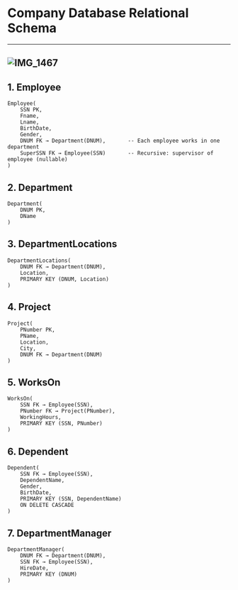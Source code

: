 
# Company Database Relational Schema
---
![IMG_1467](https://github.com/user-attachments/assets/2a3c0dad-7ec1-4669-88f0-91ce989cda41)
---
## 1. Employee
```
Employee(
    SSN PK,
    Fname,
    Lname,
    BirthDate,
    Gender,
    DNUM FK → Department(DNUM),       -- Each employee works in one department
    SuperSSN FK → Employee(SSN)       -- Recursive: supervisor of employee (nullable)
)
```

## 2. Department
```
Department(
    DNUM PK,
    DName
)
```

## 3. DepartmentLocations
```
DepartmentLocations(
    DNUM FK → Department(DNUM),
    Location,
    PRIMARY KEY (DNUM, Location)
)
```

## 4. Project
```
Project(
    PNumber PK,
    PName,
    Location,
    City,
    DNUM FK → Department(DNUM)
)
```

## 5. WorksOn
```
WorksOn(
    SSN FK → Employee(SSN),
    PNumber FK → Project(PNumber),
    WorkingHours,
    PRIMARY KEY (SSN, PNumber)
)
```

## 6. Dependent
```
Dependent(
    SSN FK → Employee(SSN),
    DependentName,
    Gender,
    BirthDate,
    PRIMARY KEY (SSN, DependentName)
    ON DELETE CASCADE
)
```

## 7. DepartmentManager
```
DepartmentManager(
    DNUM FK → Department(DNUM),
    SSN FK → Employee(SSN),
    HireDate,
    PRIMARY KEY (DNUM)
)
```
